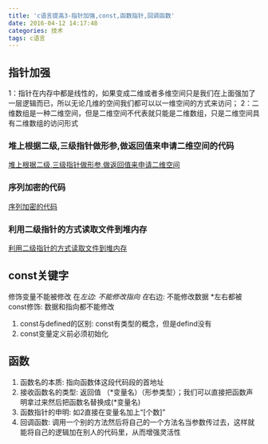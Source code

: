 ```yaml
---
title: 'c语言提高3-指针加强,const,函数指针,回调函数'
date: 2016-04-12 14:17:48
categories: 技术
tags: c语言
---
```



## 指针加强
1：指针在内存中都是线性的，如果变成二维或者多维空间只是我们在上面强加了一层逻辑而已，所以无论几维的空间我们都可以以一维空间的方式来访问；
2：二维数组是一种二维空间，但是二维空间不代表就只能是二维数组，只是二维空间具有二维数组的访问形式

### 堆上根据二级,三级指针做形参,做返回值来申请二维空间的代码
[堆上根据二级,三级指针做形参,做返回值来申请二维空间](堆上根据二级,三级指针做形参,做返回值来申请二维空间.c)

### 序列加密的代码
[序列加密的代码](序列加密的代码.c)

### 利用二级指针的方式读取文件到堆内存
[利用二级指针的方式读取文件到堆内存](利用二级指针的方式读取文件到堆内存.c)


## const关键字
修饰变量不能被修改
在*左边: 不能修改指向
在*右边: 不能修改数据
*左右都被const修饰: 数据和指向都不能修改
1. const与defined的区别: const有类型的概念，但是defind没有
2. const变量定义前必须初始化

## 函数
1. 函数名的本质: 指向函数体这段代码段的首地址
2. 接收函数名的类型: 返回值 （*变量名）（形参类型）；我们可以直接把函数声明拿过来然后把函数名替换成(*变量名)
3. 函数指针的申明: 如2直接在变量名加上“[个数]”
4. 回调函数: 调用一个别的方法然后将自己的一个方法名当参数传过去，这样就能将自己的逻辑加在别人的代码里，从而增强灵活性
